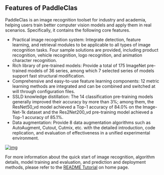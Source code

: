 ## Features of PaddleClas

PaddleClas is an image recognition toolset for industry and academia, helping users train better computer vision models and apply them in real scenarios. Specifically, it contains the following core features.

- Practical image recognition system: Integrate detection, feature learning, and retrieval modules to be applicable to all types of image recognition tasks. Four sample solutions are provided, including product recognition, vehicle recognition, logo recognition, and animation character recognition.
- Rich library of pre-trained models: Provide a total of 175 ImageNet pre-trained models of 36 series, among which 7 selected series of models support fast structural modification.
- Comprehensive and easy-to-use feature learning components: 12 metric learning methods are integrated and can be combined and switched at will through configuration files.
- SSLD knowledge distillation: The 14 classification pre-training models generally improved their accuracy by more than 3%; among them, the ResNet50_vd model achieved a Top-1 accuracy of 84.0% on the Image-Net-1k dataset and the Res2Net200_vd pre-training model achieved a Top-1 accuracy of 85.1%.
- Data augmentation: Provide 8 data augmentation algorithms such as AutoAugment, Cutout, Cutmix, etc. with the detailed introduction, code replication, and evaluation of effectiveness in a unified experimental environment.

[![img](https://github.com/PaddlePaddle/PaddleClas/raw/release/2.3/docs/images/recognition.gif)](https://github.com/PaddlePaddle/PaddleClas/blob/release/2.3/docs/images/recognition.gif)

For more information about the quick start of image recognition, algorithm details, model training and evaluation, and prediction and deployment methods, please refer to the [README Tutorial](https://github.com/PaddlePaddle/PaddleClas/blob/release/2.3/README_ch.md) on home page.

